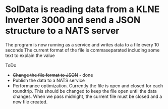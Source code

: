 # SolData is reading data from a KLNE Inverter 3000 and send a JSON structure to a NATS server

The program is now running as a service and writes data to a file every 10 seconds
The current format of the file is commaseparated including some text to explain the value

ToDo
* ~~Change the file format to JSON~~ - done
* Publish the data to a NATS service
* Performance optimization. Currently the file is open and closed for each roundtrip. 
  This should be changed to keep the file open until the data changes.
  When we pass midnight, the current file must be closed and a new file created.
  
